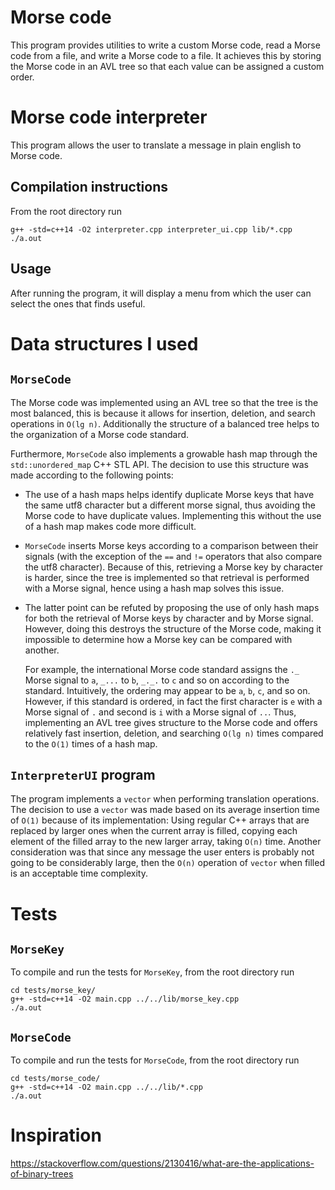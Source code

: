 # Morse code
This program provides utilities to write a custom Morse code, read a Morse code from
a file, and write a Morse code to a file. It achieves this by storing the Morse code
in an AVL tree so that each value can be assigned a custom order.

# Morse code interpreter
This program allows the user to translate a message in plain english to Morse code.

## Compilation instructions
From the root directory run
```
g++ -std=c++14 -O2 interpreter.cpp interpreter_ui.cpp lib/*.cpp
./a.out
```

## Usage
After running the program, it will display a menu from which the user can select the
ones that finds useful.

# Data structures I used
## `MorseCode`
The Morse code was implemented using an AVL tree so that the tree is the most
balanced, this is because it allows for insertion, deletion, and search operations
in `O(lg n)`. Additionally the structure of a balanced tree helps to the organization
of a Morse code standard.

Furthermore, `MorseCode` also implements a growable hash map through the 
`std::unordered_map` C++ STL API. The decision to use this structure was made according
to the following points:
* The use of a hash maps helps identify duplicate Morse keys that have the same utf8
  character but a different morse signal, thus avoiding the Morse code to have duplicate
  values. Implementing this without the use of a hash map makes code more difficult.
* `MorseCode` inserts Morse keys according to a comparison between their signals
  (with the exception of the `==` and `!=` operators that also compare the utf8 
  character). Because of this, retrieving a Morse key by character is harder, since the
  tree is implemented so that retrieval is performed with a Morse signal, hence using
  a hash map solves this issue.
* The latter point can be refuted by proposing the use of only hash maps for both the
  retrieval of Morse keys by character and by Morse signal. However, doing this 
  destroys the structure of the Morse code, making it impossible to determine how
  a Morse key can be compared with another.

  For example, the international Morse code standard assigns the `._` Morse signal to
  `a`, `_...` to `b`, `_._.` to `c` and so on according to the standard. Intuitively,
  the ordering may appear to be `a`, `b`, `c`, and so on. However, if
  this standard is ordered, in fact the first character is `e` with a Morse signal of
  `.` and second is `i` with a Morse signal of `..`. Thus, implementing an AVL tree
  gives structure to the Morse code and offers relatively fast insertion, deletion, 
  and searching `O(lg n)` times compared to the `O(1)` times of a hash map.

## `InterpreterUI` program
The program implements a `vector` when performing translation operations. The decision
to use a `vector` was made based on its average insertion time of `O(1)` because of its 
implementation: Using regular C++ arrays that are replaced by larger ones when the 
current array is filled, copying each element of the filled array to the new larger
array, taking `O(n)` time. Another consideration was that since any message the user
enters is probably not going to be considerably large, then the `O(n)` operation of
`vector` when filled is an acceptable time complexity.

# Tests
## `MorseKey`
To compile and run the tests for `MorseKey`, from the root directory run
```
cd tests/morse_key/
g++ -std=c++14 -O2 main.cpp ../../lib/morse_key.cpp
./a.out
```

## `MorseCode`
To compile and run the tests for `MorseCode`, from the root directory run
```
cd tests/morse_code/
g++ -std=c++14 -O2 main.cpp ../../lib/*.cpp
./a.out
```

# Inspiration
https://stackoverflow.com/questions/2130416/what-are-the-applications-of-binary-trees
